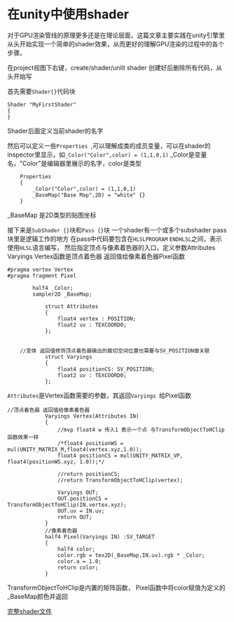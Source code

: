 # 在unity中使用shader

对于GPU渲染管线的原理更多还是在理论层面，这篇文章主要实践在unity引擎里从头开始实现一个简单的shader效果，从而更好的理解GPU渲染的过程中的各个步骤。

在project视图下右键，create/shader/unlit shader
创建好后删除所有代码，从头开始写

首先需要`Shader{}`代码块 
```
Shader "MyFirstShader"
{
}
```
Shader后面定义当前shader的名字

然后可以定义一些`Properties `,可以理解成类的成员变量，可以在shader的inspector里显示，如`_Color("Color",color) = (1,1,0,1)`
_Color是变量名，"Color"是编辑器里展示的名字，color是类型
```
	Properties
	{
		_Color("Color",color) = (1,1,0,1)
		_BaseMap("Base Map",2D) = "white" {}
	}
```
_BaseMap 是2D类型的贴图坐标

接下来是`SubShader {}`块和`Pass {}`块
一个shader有一个或多个subshader pass 块里是逻辑工作的地方
在pass中代码要包含在`HLSLPROGRAM` `ENDHLSL`之间，表示使用`HLSL`语言编写，
然后指定顶点与像素着色器的入口，定义参数Attributes Varyings
Vertex函数是顶点着色器 返回值给像素着色器Pixel函数
```
#pragma vertex Vertex
#pragma fragment Pixel

		half4 _Color;
		sampler2D _BaseMap;

			struct Attributes
			{
				float4 vertex : POSITION;
				float2 uv : TEXCOORD0;
			};


	//变体 返回值修饰顶点着色器输出的裁切空间位置也需要与SV_POSITION做关联
			struct Varyings
			{
				float4 positionCS: SV_POSITION;
				float2 uv : TEXCOORD0;
			};
```
`Attributes`是Vertex函数需要的参数，其返回`Varyings `给Pixel函数
```
//顶点着色器 返回值给像素着色器
			Varyings Vertex(Attributes IN)
			{
				//mvp float4 w 传入1 表示一个点 与TransformObjectToHClip函数效果一样
				/*float4 positionWS = mul(UNITY_MATRIX_M,float4(vertex.xyz,1.0));
				float4 positionCS = mul(UNITY_MATRIX_VP, float4(positionWS.xyz, 1.0));*/

				//return positionCS;
				//return TransformObjectToHClip(vertex);

				Varyings OUT;
				OUT.positionCS = TransformObjectToHClip(IN.vertex.xyz);
				OUT.uv = IN.uv;
				return OUT;
			}
			//像素着色器
			half4 Pixel(Varyings IN) :SV_TARGET
			{
				half4 color;
				color.rgb = tex2D(_BaseMap,IN.uv).rgb * _Color;
				color.a = 1.0;
				return color;
			}
```
TransformObjectToHClip是内置的矩阵函数，
Pixel函数中将color赋值为定义的_BaseMap颜色并返回


[完整shader文件](https://github.com/h87545645/u3d_proj/blob/main/Assets/GameAssets/Materials/MyFirstShader.shader)

